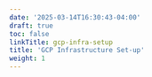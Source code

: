 ```yaml
---
date: '2025-03-14T16:30:43-04:00'
draft: true
toc: false
linkTitle: gcp-infra-setup
title: 'GCP Infrastructure Set-up'
weight: 1
---
```


